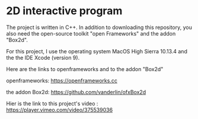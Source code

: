 # 2D interactive program
The project is written in C++. In addition to downloading this repository, you also need the open-source toolkit "open Frameworks" and the addon "Box2d".

For this project, I use the operating system MacOS High Sierra 10.13.4 and the the IDE Xcode (version 9). 

Here are the links to openframeworks and to the addon "Box2d"

openframeworks:
https://openframeworks.cc

the addon Box2d:
https://github.com/vanderlin/ofxBox2d

Hier is the link to this project's video : https://player.vimeo.com/video/375539036
